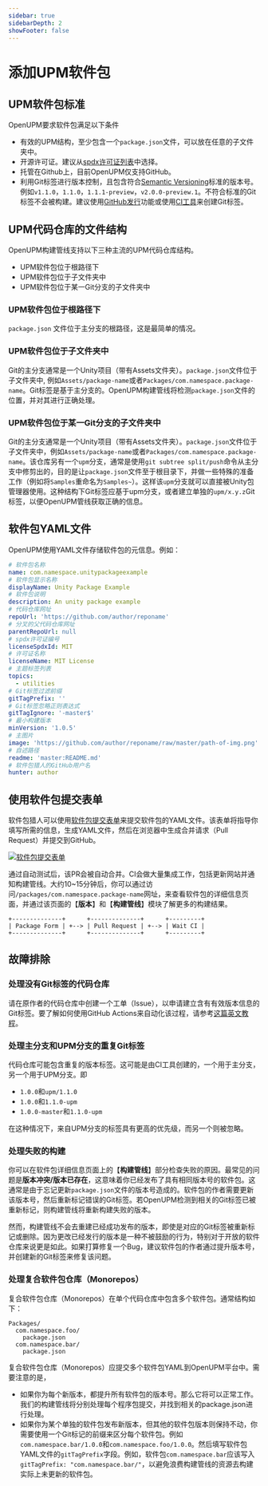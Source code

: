 ```yaml
---
sidebar: true
sidebarDepth: 2
showFooter: false
---
```

# 添加UPM软件包

## UPM软件包标准

OpenUPM要求软件包满足以下条件
- 有效的UPM结构，至少包含一个`package.json`文件，可以放在任意的子文件夹中。
- 开源许可证。建议从[spdx许可证列表](https://spdx.org/licenses/)中选择。
- 托管在Github上，目前OpenUPM仅支持GitHub。
- 利用Git标签进行版本控制，且包含符合[Semantic Versioning](https://semver.org/)标准的版本号。例如`v1.1.0`，`1.1.0`，`1.1.1-preview`，`v2.0.0-preview.1`。不符合标准的Git标签不会被构建。建议使用[GitHub发行](https://help.github.com/en/github/administering-a-repository/creating-releases)功能或使用[CI工具](https://medium.com/openupm/how-to-maintain-upm-package-part-2-f352fbf5f87c)来创建Git标签。

## UPM代码仓库的文件结构

OpenUPM构建管线支持以下三种主流的UPM代码仓库结构。

- UPM软件包位于根路径下
- UPM软件包位于子文件夹中
- UPM软件包位于某一Git分支的子文件夹中

### UPM软件包位于根路径下

`package.json` 文件位于主分支的根路径，这是最简单的情况。

### UPM软件包位于子文件夹中

Git的主分支通常是一个Unity项目（带有Assets文件夹）。`package.json`文件位于子文件夹中, 例如`Assets/package-name`或者`Packages/com.namespace.package-name`。Git标签是基于主分支的。OpenUPM构建管线将检测`package.json`文件的位置，并对其进行正确处理。

### UPM软件包位于某一Git分支的子文件夹中

Git的主分支通常是一个Unity项目（带有Assets文件夹）。`package.json`文件位于子文件夹中，例如`Assets/package-name`或者`Packages/com.namespace.package-name`。该仓库另有一个`upm`分支，通常是使用`git subtree split/push`命令从主分支中修剪出的，目的是让`package.json`文件至于根目录下，并做一些特殊的准备工作（例如将`Samples`重命名为`Samples~`）。这样该`upm`分支就可以直接被Unity包管理器使用。这种结构下Git标签应基于upm分支，或者建立单独的`upm/x.y.z`Git标签，以便OpenUPM管线获取正确的信息。

## 软件包YAML文件

OpenUPM使用YAML文件存储软件包的元信息。例如：

```yaml
# 软件包名称
name: com.namespace.unitypackageexample
# 软件包显示名称
displayName: Unity Package Example
# 软件包说明
description: An unity package example
# 代码仓库网址
repoUrl: 'https://github.com/author/reponame'
# 分叉的父代码仓库网址
parentRepoUrl: null
# spdx许可证编号
licenseSpdxId: MIT
# 许可证名称
licenseName: MIT License
# 主题标签列表
topics:
  - utilities
# Git标签过滤前缀
gitTagPrefix: ''
# Git标签忽略正则表达式
gitTagIgnore: '-master$'
# 最小构建版本
minVersion: '1.0.5'
# 主图片
image: 'https://github.com/author/reponame/raw/master/path-of-img.png'
# 自述路径
readme: 'master:README.md'
# 软件包猎人的GitHub用户名
hunter: author
```

## 使用软件包提交表单

软件包猎人可以使用[软件包提交表单](/packages/add/)来提交软件包的YAML文件。该表单将指导你填写所需的信息，生成YAML文件，然后在浏览器中生成合并请求（Pull Request）并提交到GitHub。

[![软件包提交表单](../../docs/images/package-add-form.png)](/packages/add/)

通过自动测试后，该PR会被自动合并。CI会做大量集成工作，包括更新网站并通知构建管线。大约10~15分钟后，你可以通过访问`/packages/com.namespace.package-name`网址，来查看软件包的详细信息页面，并通过该页面的【**版本**】和【**构建管线**】模块了解更多的构建结果。

```
+--------------+      +--------------+      +---------+
| Package Form | +--> | Pull Request | +--> | Wait CI |
+--------------+      +--------------+      +---------+
```

## 故障排除

### 处理没有Git标签的代码仓库

请在原作者的代码仓库中创建一个工单（Issue），以申请建立含有有效版本信息的Git标签。要了解如何使用GitHub Actions来自动化该过程，请参考[这篇英文教程](https://medium.com/openupm/how-to-maintain-upm-package-part-2-f352fbf5f87c)。

### 处理主分支和UPM分支的重复Git标签

代码仓库可能包含重复的版本标签。这可能是由CI工具创建的，一个用于主分支，另一个用于UPM分支。即

- `1.0.0`和`upm/1.1.0`
- `1.0.0`和`1.1.0-upm`
- `1.0.0-master`和`1.1.0-upm`

在这种情况下，来自UPM分支的标签具有更高的优先级，而另一个则被忽略。

### 处理失败的构建

你可以在软件包详细信息页面上的【**构建管线**】部分检查失败的原因。最常见的问题是**版本冲突/版本已存在**，这意味着你已经发布了具有相同版本号的软件包。这通常是由于忘记更新`package.json`文件的版本号造成的。软件包的作者需要更新该版本号，然后重新标记错误的Git标签。若OpenUPM检测到相关的Git标签已被重新标记，则构建管线将重新构建失败的版本。

然而，构建管线不会去重建已经成功发布的版本，即使是对应的Git标签被重新标记或删除。因为更改已经发行的版本是一种不被鼓励的行为，特别对于开放的软件仓库来说更是如此。如果打算修复一个Bug，建议软件包的作者通过提升版本号，并创建新的Git标签来修复该问题。

### 处理复合软件包仓库（Monorepos）

复合软件包仓库（Monorepos）在单个代码仓库中包含多个软件包。通常结构如下：

```
Packages/
  com.namespace.foo/
    package.json
  com.namespace.bar/
    package.json
```

复合软件包仓库（Monorepos）应提交多个软件包YAML到OpenUPM平台中。需要注意的是，
- 如果你为每个新版本，都提升所有软件包的版本号。那么它将可以正常工作。我们的构建管线将分别处理每个程序包提交，并找到相关的package.json进行处理。
- 如果你为某个单独的软件包发布新版本，但其他的软件包版本则保持不动，你需要使用一个Git标记的前缀来区分每个软件包。例如`com.namespace.bar/1.0.0`和`com.namespace.foo/1.0.0`。然后填写软件包YAML文件的`gitTagPrefix`字段。例如，软件包`com.namespace.bar`应该写入`gitTagPrefix: "com.namespace.bar/"`，以避免浪费构建管线的资源去构建实际上未更新的软件包。
